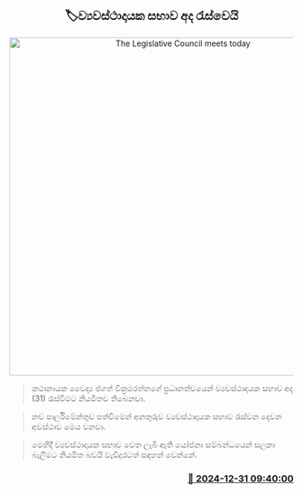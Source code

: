 <p align='center'><b><h2 align='center' title='The Legislative Council meets today'>🏷ව්‍යවස්ථාදායක සභාව අද රැස්වෙයි</h2></b></p>
<p align='center'><img src='https://helakuru.sgp1.cdn.digitaloceanspaces.com/esana/images/lib/parliment-new-01[1].jpg' width='600' alt='The Legislative Council meets today'></p>

> කථානායක වෛද්‍ය ජගත් වික්‍රමරත්නගේ ප්‍රධානත්වයෙන් ව්‍යවස්ථාදායක සභාව අද (31) රැස්වීමට නියමිතව තිබෙනවා.

> නව පාර්ලිමේන්තුව පත්වීමෙන් අනතුරුව ව්‍යවස්ථාදායක සභාව රැස්වන දෙවන අවස්ථාව මෙය වනවා.

> මෙහිදී ව්‍යවස්ථාදායක සභාව වෙත ලැබී ඇති යෝජනා සම්බන්ධයෙන් සලකා බැලීමට නියමිත බවයි වැඩිදුරටත් සඳහන් වෙන්නේ.



<h3 align='right'><a href='https://www.helakuru.lk/esana/p/106210/'>📅 2024-12-31 09:40:00</a></h3>

